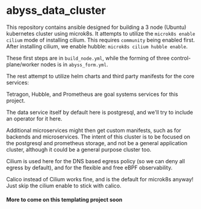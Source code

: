 # abyss_data_cluster

This repository contains ansible designed for building a 3 node (Ubuntu) kubernetes cluster using microk8s.
It attempts to utilize the `microk8s enable cilium` mode of installing cilium. This requires `community` being enabled first.
After installing cilium, we enable hubble: `microk8s cilium hubble enable`.

These first steps are in `build_node.yml`, while the forming of three control-plane/worker nodes is in `abyss_form.yml`.

The rest attempt to utilize helm charts and third party manifests for the core services:

Tetragon, Hubble, and Prometheus are goal systems services for this project.

The data service itself by default here is postgresql, and we'll try to include an operator for it here.

Additional microservices might then get custom manifests, such as for backends and microservices. The intent of this cluster
is to be focused on the postgresql and prometheus storage, and not be a general application cluster, although it could
be a general purpose cluster too.

Cilium is used here for the DNS based egress policy (so we can deny all egress by default), and for the flexible
and free eBPF observability. 

Calico instead of Cilium works fine, and is the default for microk8s anyway! Just skip the cilium enable to 
stick with calico.

#### More to come on this templating project soon
